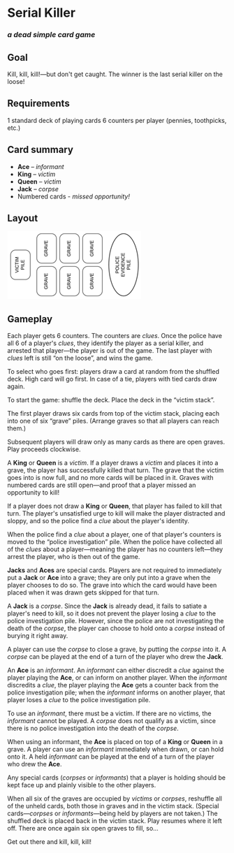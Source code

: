 # Serial Killer
### *a dead simple card game*

## Goal

Kill, kill, kill!&mdash;but don't get caught.  The winner is the last serial killer on the loose!

## Requirements

1 standard deck of playing cards
6 counters per player (pennies, toothpicks, etc.)

## Card summary

* **Ace** &ndash; *informant*
* **King** &ndash; *victim*
* **Queen** &ndash; *victim*
* **Jack** &ndash; *corpse*
* Numbered cards - *missed opportunity!*

## Layout
![dead simple diagram](img/tex-able.png)

## Gameplay

Each player gets 6 counters.  The counters are *clues*.  Once the police have all 6 of a player's *clues*, they identify the player as a serial killer, and arrested that player&mdash;the player is out of the game.  The last player with *clues* left is still “on the loose”, and wins the game.

To select who goes first: players draw a card at random from the shuffled deck.  High card will go first.  In case of a tie, players with tied cards draw again.

To start the game: shuffle the deck.  Place the deck in the “victim stack”.

The first player draws six cards from top of the victim stack, placing each into one of six “grave” piles.  (Arrange graves so that all players can reach them.)

Subsequent players will draw only as many cards as there are open graves.  Play proceeds clockwise.

A **King** or **Queen** is a *victim*.  If a player draws a *victim* and places it into a grave, the player has successfully killed that turn.  The grave that the victim goes into is now full, and no more cards will be placed in it.  Graves with numbered cards are still open&mdash;and proof that a player missed an opportunity to kill!

If a player does not draw a **King** or **Queen**, that player has failed to kill that turn.  The player's unsatisfied urge to kill will make the player distracted and sloppy, and so the police find a *clue* about the player's identity.

When the police find a *clue* about a player, one of that player's counters is moved to the “police investigation” pile.  When the police have collected all of the *clues* about a player&mdash;meaning the player has no counters left&mdash;they arrest the player, who is then out of the game.

**Jacks** and **Aces** are special cards.  Players are not required to immediately put a **Jack** or **Ace** into a grave; they are only put into a grave when the player chooses to do so.  The grave into which the card would have been placed when it was drawn gets skipped for that turn.

A **Jack** is a *corpse*.  Since the **Jack** is already dead, it fails to satiate a player's need to kill, so it does not prevent the player losing a *clue* to the police investigation pile. However, since the police are not investigating the death of the *corpse*, the player can choose to hold onto a *corpse* instead of burying it right away.

A player can use the *corpse* to close a grave, by putting the *corpse* into it.  A *corpse* can be played at the end of a turn of the player who drew the **Jack**.

An **Ace** is an *informant*.  An *informant* can either discredit a *clue* against the player playing the **Ace**, or can inform on another player.  When the *informant* discredits a *clue*, the player playing the **Ace** gets a counter back from the police investigation pile; when the *informant* informs on another player, that player loses a *clue* to the police investigation pile. 

To use an *informant*, there must be a victim.  If there are no victims, the *informant* cannot be played.  A *corpse* does not qualify as a victim, since there is no police investigation into the death of the *corpse*.  

When using an informant, the **Ace** is placed on top of a **King** or **Queen** in a grave.  A player can use an *informant* immediately when drawn, or can hold onto it.  A held *informant* can be played at the end of a turn of the player who drew the **Ace**.

Any special cards (*corpses* or *informants*) that a player is holding should be kept face up and plainly visible to the other players.

When all six of the graves are occupied by *victims* or *corpses*, reshuffle all of the unheld cards, both those in graves and in the victim stack.  (Special cards&mdash;*corpses* or *informants*&mdash;being held by players are not taken.)  The shuffled deck is placed back in the victim stack.  Play resumes where it left off.  There are once again six open graves to fill, so…

Get out there and kill, kill, kill!
